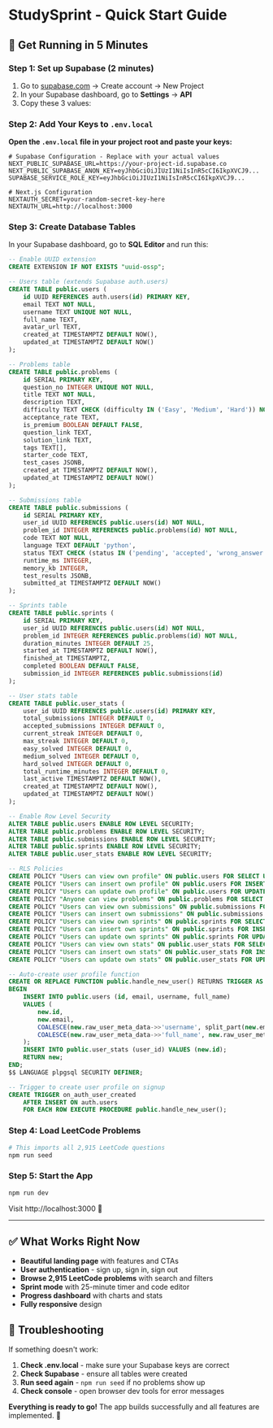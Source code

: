 # StudySprint - Quick Start Guide

## 🚀 Get Running in 5 Minutes

### Step 1: Set up Supabase (2 minutes)

1. Go to [supabase.com](https://supabase.com) → Create account → New Project
2. In your Supabase dashboard, go to **Settings** → **API**
3. Copy these 3 values:

### Step 2: Add Your Keys to `.env.local`

**Open the `.env.local` file in your project root and paste your keys:**

```env
# Supabase Configuration - Replace with your actual values
NEXT_PUBLIC_SUPABASE_URL=https://your-project-id.supabase.co
NEXT_PUBLIC_SUPABASE_ANON_KEY=eyJhbGciOiJIUzI1NiIsInR5cCI6IkpXVCJ9...
SUPABASE_SERVICE_ROLE_KEY=eyJhbGciOiJIUzI1NiIsInR5cCI6IkpXVCJ9...

# Next.js Configuration
NEXTAUTH_SECRET=your-random-secret-key-here
NEXTAUTH_URL=http://localhost:3000
```

### Step 3: Create Database Tables

In your Supabase dashboard, go to **SQL Editor** and run this:

```sql
-- Enable UUID extension
CREATE EXTENSION IF NOT EXISTS "uuid-ossp";

-- Users table (extends Supabase auth.users)
CREATE TABLE public.users (
    id UUID REFERENCES auth.users(id) PRIMARY KEY,
    email TEXT NOT NULL,
    username TEXT UNIQUE NOT NULL,
    full_name TEXT,
    avatar_url TEXT,
    created_at TIMESTAMPTZ DEFAULT NOW(),
    updated_at TIMESTAMPTZ DEFAULT NOW()
);

-- Problems table
CREATE TABLE public.problems (
    id SERIAL PRIMARY KEY,
    question_no INTEGER UNIQUE NOT NULL,
    title TEXT NOT NULL,
    description TEXT,
    difficulty TEXT CHECK (difficulty IN ('Easy', 'Medium', 'Hard')) NOT NULL,
    acceptance_rate TEXT,
    is_premium BOOLEAN DEFAULT FALSE,
    question_link TEXT,
    solution_link TEXT,
    tags TEXT[],
    starter_code TEXT,
    test_cases JSONB,
    created_at TIMESTAMPTZ DEFAULT NOW(),
    updated_at TIMESTAMPTZ DEFAULT NOW()
);

-- Submissions table
CREATE TABLE public.submissions (
    id SERIAL PRIMARY KEY,
    user_id UUID REFERENCES public.users(id) NOT NULL,
    problem_id INTEGER REFERENCES public.problems(id) NOT NULL,
    code TEXT NOT NULL,
    language TEXT DEFAULT 'python',
    status TEXT CHECK (status IN ('pending', 'accepted', 'wrong_answer', 'runtime_error', 'time_limit_exceeded')) DEFAULT 'pending',
    runtime_ms INTEGER,
    memory_kb INTEGER,
    test_results JSONB,
    submitted_at TIMESTAMPTZ DEFAULT NOW()
);

-- Sprints table
CREATE TABLE public.sprints (
    id SERIAL PRIMARY KEY,
    user_id UUID REFERENCES public.users(id) NOT NULL,
    problem_id INTEGER REFERENCES public.problems(id) NOT NULL,
    duration_minutes INTEGER DEFAULT 25,
    started_at TIMESTAMPTZ DEFAULT NOW(),
    finished_at TIMESTAMPTZ,
    completed BOOLEAN DEFAULT FALSE,
    submission_id INTEGER REFERENCES public.submissions(id)
);

-- User stats table
CREATE TABLE public.user_stats (
    user_id UUID REFERENCES public.users(id) PRIMARY KEY,
    total_submissions INTEGER DEFAULT 0,
    accepted_submissions INTEGER DEFAULT 0,
    current_streak INTEGER DEFAULT 0,
    max_streak INTEGER DEFAULT 0,
    easy_solved INTEGER DEFAULT 0,
    medium_solved INTEGER DEFAULT 0,
    hard_solved INTEGER DEFAULT 0,
    total_runtime_minutes INTEGER DEFAULT 0,
    last_active TIMESTAMPTZ DEFAULT NOW(),
    created_at TIMESTAMPTZ DEFAULT NOW(),
    updated_at TIMESTAMPTZ DEFAULT NOW()
);

-- Enable Row Level Security
ALTER TABLE public.users ENABLE ROW LEVEL SECURITY;
ALTER TABLE public.problems ENABLE ROW LEVEL SECURITY;
ALTER TABLE public.submissions ENABLE ROW LEVEL SECURITY;
ALTER TABLE public.sprints ENABLE ROW LEVEL SECURITY;
ALTER TABLE public.user_stats ENABLE ROW LEVEL SECURITY;

-- RLS Policies
CREATE POLICY "Users can view own profile" ON public.users FOR SELECT USING (auth.uid() = id);
CREATE POLICY "Users can insert own profile" ON public.users FOR INSERT WITH CHECK (auth.uid() = id);
CREATE POLICY "Users can update own profile" ON public.users FOR UPDATE USING (auth.uid() = id);
CREATE POLICY "Anyone can view problems" ON public.problems FOR SELECT USING (true);
CREATE POLICY "Users can view own submissions" ON public.submissions FOR SELECT USING (auth.uid() = user_id);
CREATE POLICY "Users can insert own submissions" ON public.submissions FOR INSERT WITH CHECK (auth.uid() = user_id);
CREATE POLICY "Users can view own sprints" ON public.sprints FOR SELECT USING (auth.uid() = user_id);
CREATE POLICY "Users can insert own sprints" ON public.sprints FOR INSERT WITH CHECK (auth.uid() = user_id);
CREATE POLICY "Users can update own sprints" ON public.sprints FOR UPDATE USING (auth.uid() = user_id);
CREATE POLICY "Users can view own stats" ON public.user_stats FOR SELECT USING (auth.uid() = user_id);
CREATE POLICY "Users can insert own stats" ON public.user_stats FOR INSERT WITH CHECK (auth.uid() = user_id);
CREATE POLICY "Users can update own stats" ON public.user_stats FOR UPDATE USING (auth.uid() = user_id);

-- Auto-create user profile function
CREATE OR REPLACE FUNCTION public.handle_new_user() RETURNS TRIGGER AS $$
BEGIN
    INSERT INTO public.users (id, email, username, full_name)
    VALUES (
        new.id,
        new.email,
        COALESCE(new.raw_user_meta_data->>'username', split_part(new.email, '@', 1)),
        COALESCE(new.raw_user_meta_data->>'full_name', new.raw_user_meta_data->>'username')
    );
    INSERT INTO public.user_stats (user_id) VALUES (new.id);
    RETURN new;
END;
$$ LANGUAGE plpgsql SECURITY DEFINER;

-- Trigger to create user profile on signup
CREATE TRIGGER on_auth_user_created
    AFTER INSERT ON auth.users
    FOR EACH ROW EXECUTE PROCEDURE public.handle_new_user();
```

### Step 4: Load LeetCode Problems

```bash
# This imports all 2,915 LeetCode questions
npm run seed
```

### Step 5: Start the App

```bash
npm run dev
```

Visit http://localhost:3000 🎉

---

## ✅ What Works Right Now

- **Beautiful landing page** with features and CTAs
- **User authentication** - sign up, sign in, sign out
- **Browse 2,915 LeetCode problems** with search and filters
- **Sprint mode** with 25-minute timer and code editor
- **Progress dashboard** with charts and stats
- **Fully responsive** design

## 🔧 Troubleshooting

If something doesn't work:

1. **Check .env.local** - make sure your Supabase keys are correct
2. **Check Supabase** - ensure all tables were created
3. **Run seed again** - `npm run seed` if no problems show up
4. **Check console** - open browser dev tools for error messages

**Everything is ready to go!** The app builds successfully and all features are implemented. 🚀 